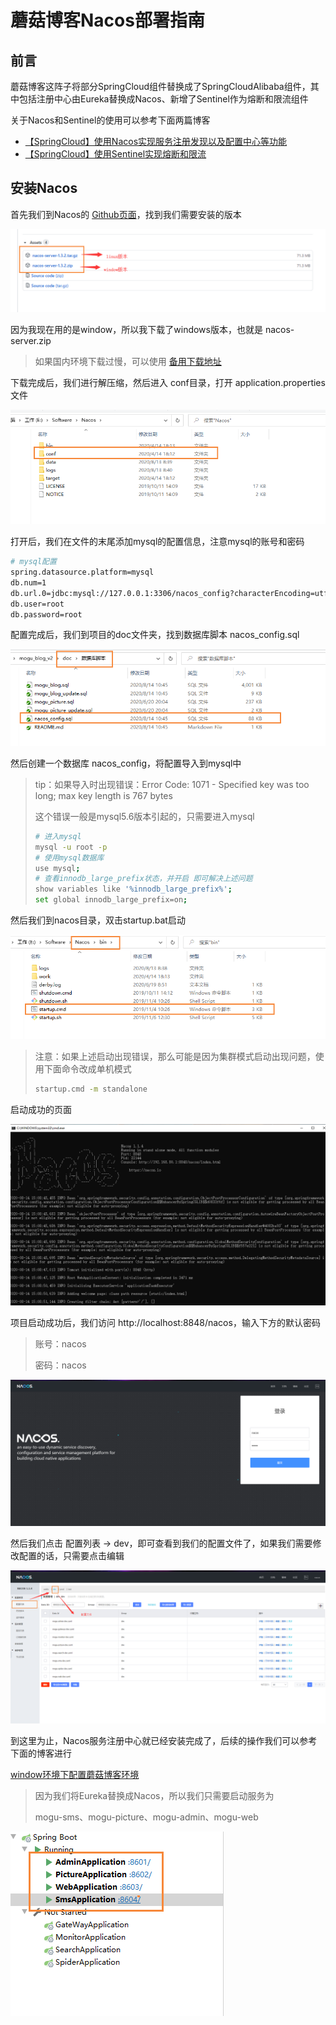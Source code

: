 # 蘑菇博客Nacos部署指南

## 前言

蘑菇博客这阵子将部分SpringCloud组件替换成了SpringCloudAlibaba组件，其中包括注册中心由Eureka替换成Nacos、新增了Sentinel作为熔断和限流组件

关于Nacos和Sentinel的使用可以参考下面两篇博客

- [【SpringCloud】使用Nacos实现服务注册发现以及配置中心等功能](http://moguit.cn/#/info?blogUid=e6e619349d31dded928c9265c5a9c672)
- [【SpringCloud】使用Sentinel实现熔断和限流](http://moguit.cn/#/info?blogUid=408e9c889ebf96a66af2adfdc258ba5f)

## 安装Nacos

首先我们到Nacos的 [Github页面](https://github.com/alibaba/nacos/releases)，找到我们需要安装的版本


![image-20200814144224359](images/image-20200814144224359.png)

因为我现在用的是window，所以我下载了windows版本，也就是 nacos-server.zip

> 如果国内环境下载过慢，可以使用 [备用下载地址](https://wws.lanzous.com/i1rAmhrtroj)

下载完成后，我们进行解压缩，然后进入 conf目录，打开 application.properties文件


![image-20200814144515174](images/image-20200814144515174.png)

打开后，我们在文件的末尾添加mysql的配置信息，注意mysql的账号和密码

```bash
# mysql配置
spring.datasource.platform=mysql
db.num=1
db.url.0=jdbc:mysql://127.0.0.1:3306/nacos_config?characterEncoding=utf8&connectTimeout=1000&socketTimeout=3000&autoReconnect=true&serverTimezone=UTC
db.user=root
db.password=root
```

配置完成后，我们到项目的doc文件夹，找到数据库脚本 nacos_config.sql


![image-20200814150620395](images/image-20200814150620395.png)

然后创建一个数据库 nacos_config，将配置导入到mysql中

> tip：如果导入时出现错误：Error Code: 1071 - Specified key was too long; max key length is 767 bytes
>
> 这个错误一般是mysql5.6版本引起的，只需要进入mysql
>
> ```bash
> # 进入mysql
> mysql -u root -p
> # 使用mysql数据库
> use mysql;
> # 查看innodb_large_prefix状态，并开启 即可解决上述问题
> show variables like '%innodb_large_prefix%';
> set global innodb_large_prefix=on;
> ```

然后我们到nacos目录，双击startup.bat启动


![image-20200814150743682](images/image-20200814150743682.png)

> 注意：如果上述启动出现错误，那么可能是因为集群模式启动出现问题，使用下面命令改成单机模式
>
> ```bash
> startup.cmd -m standalone
> ```

启动成功的页面


![image-20200814150938013](images/image-20200814150938013.png)

项目启动成功后，我们访问 http://localhost:8848/nacos，输入下方的默认密码

> 账号：nacos
>
> 密码：nacos


![image-20200814151027589](images/image-20200814151027589.png)

然后我们点击 配置列表 -> dev，即可查看到我们的配置文件了，如果我们需要修改配置的话，只需要点击编辑


![image-20200814151141045](images/image-20200814151141045.png)

到这里为止，Nacos服务注册中心就已经安装完成了，后续的操作我们可以参考下面的博客进行 

[window环境下配置蘑菇博客环境](http://moguit.cn/#/info?blogUid=082ca226cf2e4103b0ffa6e6c13d7b14)

> 因为我们将Eureka替换成Nacos，所以我们只需要启动服务为
>
> mogu-sms、mogu-picture、mogu-admin、mogu-web


![image-20200814154136820](images/image-20200814154136820.png)

